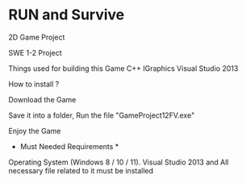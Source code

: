 # RUN and Survive 
2D Game Project

SWE 1-2 Project

Things used for building this Game
C++
IGraphics
Visual Studio 2013

How to install ? 

Download the Game

Save it into a folder,
Run the file "GameProject12FV.exe"

Enjoy the Game

* Must Needed Requirements *

Operating System (Windows 8 / 10 / 11).
Visual Studio 2013 and All necessary file related to it must be installed 
